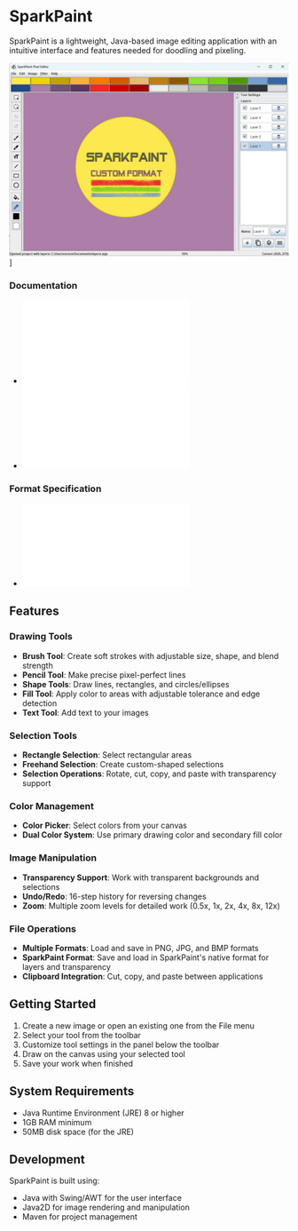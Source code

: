# SparkPaint

SparkPaint is a lightweight, Java-based image editing application with an intuitive interface and features needed for 
doodling and pixeling.

![Main Window](documents/images/mainview.jpg)]

### Documentation

- ![Manual in markdown format](documents/Manual.md)
- ![Manual in PDF](documents/SparkPaint_Manual.pdf)

### Format Specification

- ![File Format Specification](documents/FileFormat.md)

## Features

### Drawing Tools
- **Brush Tool**: Create soft strokes with adjustable size, shape, and blend strength
- **Pencil Tool**: Make precise pixel-perfect lines
- **Shape Tools**: Draw lines, rectangles, and circles/ellipses
- **Fill Tool**: Apply color to areas with adjustable tolerance and edge detection
- **Text Tool**: Add text to your images

### Selection Tools
- **Rectangle Selection**: Select rectangular areas
- **Freehand Selection**: Create custom-shaped selections
- **Selection Operations**: Rotate, cut, copy, and paste with transparency support

### Color Management
- **Color Picker**: Select colors from your canvas
- **Dual Color System**: Use primary drawing color and secondary fill color

### Image Manipulation
- **Transparency Support**: Work with transparent backgrounds and selections
- **Undo/Redo**: 16-step history for reversing changes
- **Zoom**: Multiple zoom levels for detailed work (0.5x, 1x, 2x, 4x, 8x, 12x)

### File Operations
- **Multiple Formats**: Load and save in PNG, JPG, and BMP formats
- **SparkPaint Format**: Save and load in SparkPaint's native format for layers and transparency
- **Clipboard Integration**: Cut, copy, and paste between applications

## Getting Started

1. Create a new image or open an existing one from the File menu
2. Select your tool from the toolbar
3. Customize tool settings in the panel below the toolbar
4. Draw on the canvas using your selected tool
5. Save your work when finished

## System Requirements

- Java Runtime Environment (JRE) 8 or higher
- 1GB RAM minimum
- 50MB disk space (for the JRE)

## Development

SparkPaint is built using:
- Java with Swing/AWT for the user interface
- Java2D for image rendering and manipulation
- Maven for project management